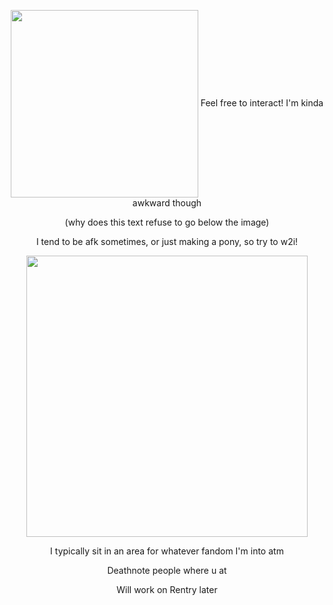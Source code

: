 
</h1>
<p align="center"><img src=https://i.imgur.com/tJKeGbU.jpeg width=300

  
<p align="center"> Feel free to interact! I'm kinda awkward though
<p align="center"> (why does this text refuse to go below the image)

<p align="center"> I tend to be afk sometimes, or just making a pony, so try to w2i!
  
</h1>
<p align="center"><img src=https://i.imgur.com/57Bo4Sp.png width=450">

<p align="center"> I typically sit in an area for whatever fandom I'm into atm

<p align="center"> Deathnote people where u at
  
<p align="center"> Will work on Rentry later



